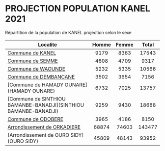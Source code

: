 # PROJECTION POPULATION KANEL 2021
	
Répartition de la population de KANEL projection selon le sexe
	
| Localite  | Homme | Femme | Total |
| --------- |:-----:|:-----:|:-----:|
| [Commune de KANEL](KANEL) | 9179 | 8363 | 17543 |
| [Commune de SEMME](SEMME) | 4608 | 4709 | 9317 |
| [Commune de WAOUNDE](WAOUNDE) | 5232 | 5335 | 10566 |
| [Commune de DEMBANCANE](DEMBANCANE) | 3502 | 3654 | 7156 |
| [Commune de HAMADY OUNARE](HAMADY OUNARE) | 6732 | 7025 | 13757 |
| [Commune de SINTHIOU BAMANBE-BANADJI](SINTHIOU BAMANBE-BANADJI) | 9259 | 9430 | 18688 |
| [Commune de ODOBERE](ODOBERE) | 3965 | 4186 | 8150 |
| [Arrondissement de ORKADIERE](ORKADIERE) | 68874 | 74603 | 143477 |
| [Arrondissement de OURO SIDY](OURO SIDY) | 45809 | 48143 | 93952 |
